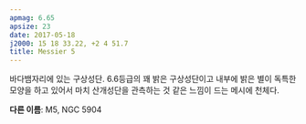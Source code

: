 ```yaml
---
apmag: 6.65
apsize: 23
date: 2017-05-18
j2000: 15 18 33.22, +2 4 51.7
title: Messier 5
---
```


바다뱀자리에 있는 구상성단.
6.6등급의 꽤 밝은 구상성단이고 내부에 밝은 별이 독특한 모양을 하고 있어서 마치 산개성단을 관측하는 것 같은 느낌이 드는 메시에 천체다.


**다른 이름**: M5, NGC 5904